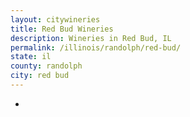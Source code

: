 ```yaml
---
layout: citywineries
title: Red Bud Wineries
description: Wineries in Red Bud, IL
permalink: /illinois/randolph/red-bud/
state: il
county: randolph
city: red bud
---
```

-
